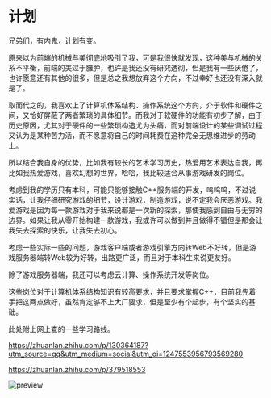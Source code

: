 # 计划

兄弟们，有内鬼，计划有变。

原来以为前端的机械与美彻底地吸引了我，可是我很快就发现，这种美与机械的关系不平衡，前端的美过于臃肿，也许是我还没有研究透彻，但是我有一些厌倦了，也许愿意还有其他的很多，但是总之我想放弃这个方向，不过幸好也还没有深入就是了。

取而代之的，我喜欢上了计算机体系结构、操作系统这个方向，介于软件和硬件之间，又恰好屏蔽了两者繁琐的具体细节。而我对于软硬件的功能有初步了解，由于历史原因，尤其对于硬件的一些繁琐构造尤为头痛，而对前端设计的某些调试过程又认为是某种苦力活，而不愿意将自己的时间耗费在这种完全无思维进步的劳动上。

所以结合我自身的优势，比如我有较长的艺术学习历史，热爱用艺术表达自我，再比如我热爱游戏，喜欢幻想的世界，哈哈，我比较适合从事游戏研发的岗位。

考虑到我的学历只有本科，可能只能够接触C++服务端的开发，呜呜呜，不过说实话，让我仔细研究游戏的细节，设计游戏，制造游戏，说不定我会厌恶游戏。我爱游戏是因为每一款游戏对于我来说都是一次新的探索，那使我感到自由与无穷的边界。如果让我从零开始构建一款游戏，我或许可以做到并且做得不错但是那会让我失去探索的快乐，让我失去初心。

考虑一些实际一些的问题，游戏客户端或者游戏引擎方向转Web不好转，但是游戏服务器端转Web较为好转，出路更广泛，而且对于本科生来说更友好。

除了游戏服务器端，我还可以考虑云计算、操作系统开发等岗位。

这些岗位对于计算机体系结构知识有较高要求，并且要求掌握C++，目前我先着手把这两点做好，虽然肯定够不上大厂要求，但是至少有个起步，有个坚实的基础。

此处附上网上查的一些学习路线。

https://zhuanlan.zhihu.com/p/130364187?utm_source=qq&utm_medium=social&utm_oi=1247553956793569280

https://zhuanlan.zhihu.com/p/379518553

![preview](/images/v2-13168c6544a350a6903c3ffab26e8a1c_r.jpg)